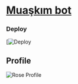 # [Muaşkım bot](https://t.me/MissRose_bot)

### Deploy

[![Deploy](https://github.com/leonxgod/muaskim)

## Profile

![Rose Profile](https://s3.resmim.net/dUd6.png)
